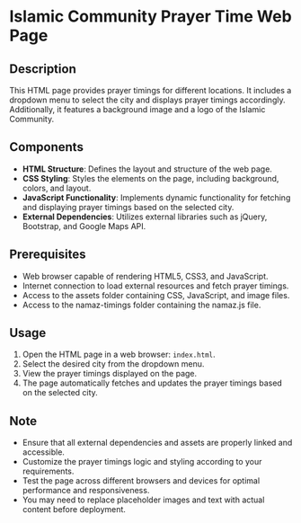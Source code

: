 # Islamic Community Prayer Time Web Page

## Description

This HTML page provides prayer timings for different locations. It includes a dropdown menu to select the city and displays prayer timings accordingly. Additionally, it features a background image and a logo of the Islamic Community.

## Components

- **HTML Structure**: Defines the layout and structure of the web page.
- **CSS Styling**: Styles the elements on the page, including background, colors, and layout.
- **JavaScript Functionality**: Implements dynamic functionality for fetching and displaying prayer timings based on the selected city.
- **External Dependencies**: Utilizes external libraries such as jQuery, Bootstrap, and Google Maps API.

## Prerequisites

- Web browser capable of rendering HTML5, CSS3, and JavaScript.
- Internet connection to load external resources and fetch prayer timings.
- Access to the assets folder containing CSS, JavaScript, and image files.
- Access to the namaz-timings folder containing the namaz.js file.

## Usage

1. Open the HTML page in a web browser: `index.html`.
2. Select the desired city from the dropdown menu.
3. View the prayer timings displayed on the page.
4. The page automatically fetches and updates the prayer timings based on the selected city.

## Note

- Ensure that all external dependencies and assets are properly linked and accessible.
- Customize the prayer timings logic and styling according to your requirements.
- Test the page across different browsers and devices for optimal performance and responsiveness.
- You may need to replace placeholder images and text with actual content before deployment.
